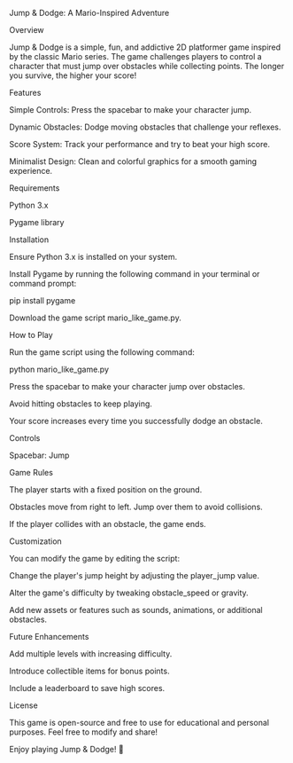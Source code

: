 
Jump & Dodge: A Mario-Inspired Adventure

Overview

Jump & Dodge is a simple, fun, and addictive 2D platformer game inspired by the classic Mario series. The game challenges players to control a character that must jump over obstacles while collecting points. The longer you survive, the higher your score!

Features

Simple Controls: Press the spacebar to make your character jump.

Dynamic Obstacles: Dodge moving obstacles that challenge your reflexes.

Score System: Track your performance and try to beat your high score.

Minimalist Design: Clean and colorful graphics for a smooth gaming experience.

Requirements

Python 3.x

Pygame library

Installation

Ensure Python 3.x is installed on your system.

Install Pygame by running the following command in your terminal or command prompt:

pip install pygame

Download the game script mario_like_game.py.

How to Play

Run the game script using the following command:

python mario_like_game.py

Press the spacebar to make your character jump over obstacles.

Avoid hitting obstacles to keep playing.

Your score increases every time you successfully dodge an obstacle.

Controls

Spacebar: Jump

Game Rules

The player starts with a fixed position on the ground.

Obstacles move from right to left. Jump over them to avoid collisions.

If the player collides with an obstacle, the game ends.

Customization

You can modify the game by editing the script:

Change the player's jump height by adjusting the player_jump value.

Alter the game's difficulty by tweaking obstacle_speed or gravity.

Add new assets or features such as sounds, animations, or additional obstacles.

Future Enhancements

Add multiple levels with increasing difficulty.

Introduce collectible items for bonus points.

Include a leaderboard to save high scores.

License

This game is open-source and free to use for educational and personal purposes. Feel free to modify and share!

Enjoy playing Jump & Dodge! 🚀

